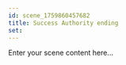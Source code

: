 ```yaml
---
id: scene_1759860457682
title: Success Authority ending
set:
---
```


Enter your scene content here...